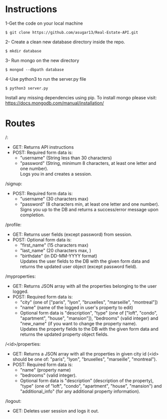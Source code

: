 # Instructions
1-Get the code on your local machine
```
$ git clone https://github.com/asugar13/Real-Estate-API.git
```
2- Create a clean new database directory inside the repo.
```
$ mkdir database
```
3- Run mongo on the new directory
```
$ mongod --dbpath database
```
4-Use python3 to run the server.py file
```
$ python3 server.py
```

Install any missing dependencies using pip. To install mongo please visit: https://docs.mongodb.com/manual/installation/



# Routes

/:
  - GET: Returns API instructions
  - POST: Required form data is:
       - "username"  (String less than 30 characters)
       - "password" (String, minimum 8 characters, at least one letter and one number).  
 Logs you in and creates a session.

/signup:
  - POST: Required form data is:
      - "username" (30 characters max)
      - "password" (8 characters min, at least one letter and one number).   
      Signs you up to the DB and returns a success/error message upon completion.

/profile:
  - GET: Returns user fields (except password) from session.
  - POST: Optional form data is:
      - "first_name" (15 characters max)
      - "last_name" (20 characters max, )
      - "birthdate" (in DD-MM-YYYY format)    
      Updates the user fields to the DB with the given form data and returns the updated user object (except password field).

/myproperties:
  - GET: Returns JSON array with all the properties belonging to the user logged.
  - POST: Required form data is:
     - "city"  (one of ["paris", "lyon", "bruxelles", "marseille", "montreal"])
     - "name" (name of the logged in user's property to edit)  
     - Optional form data is "description", "type" (one of ["loft", "condo", "apartment", "house", "mansion"]), "bedrooms" (valid integer) and "new_name" (if you want to change the property name).    
     Updates the property fields to the DB with the given form data and returns the updated property object fields.

/&lt;id&gt;/properties:
  - GET: Returns a JSON array with all the properties in given city id (&lt;id&gt; should be one of: "paris", "lyon", "bruxelles", "marseille", "montreal").
  - POST: Required form data is:
    - "name" (property name)  
    - "bedrooms" (valid integer).  
    - Optional form data is "description" (description of the property), "type" (one of "loft", "condo", "apartment", "house", "mansion") and "additional_info" (for any additional property information).

/logout:
- GET: Deletes user session and logs it out.
